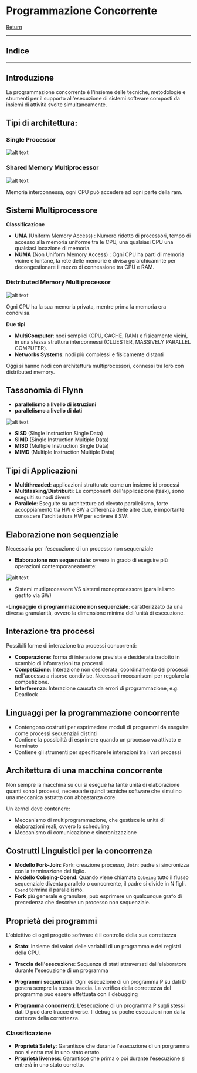 # Programmazione Concorrente

[Return](./SistemiOperativi.md)

---

## Indice


---

## Introduzione

La programmazione concorrente è l'insieme delle tecniche, metodologie e strumenti per il supporto all'esecuzione di sistemi software composti da insiemi di attività svolte simultaneamente.

## Tipi di architettura:

### Single Processor

![alt text](image.png)

### Shared Memory Multiprocessor

![alt text](image-1.png)

Memoria interconnessa, ogni CPU può accedere ad ogni parte della ram.

## Sistemi Multiprocessore

**Classificazione**

- **UMA** (Uniform Memory Access) : Numero ridotto di processori, tempo di accesso alla memoria uniforme tra le CPU, una qualsiasi CPU una qualsiasi locazione di memoria.
- **NUMA** (Non Uniform Memory Access) : Ogni CPU ha parti di memoria vicine e lontane, la rete delle memorie è divisa gerarchicamnte per decongestionare il mezzo di connessione tra CPU e RAM.

### Distributed Memory Multiprocessor

![alt text](image-2.png)

Ogni CPU ha la sua memoria privata, mentre prima la memoria era condivisa.

**Due tipi**
- **MultiComputer**: nodi semplici (CPU, CACHE, RAM) e fisicamente vicini, in una stessa struttura interconnessi (CLUESTER, MASSIVELY PARALLEL COMPUTER).
- **Networks Systems**: nodi più complessi e fisicamente distanti

Oggi si hanno nodi con architettura multiprocessori, connessi tra loro con distributed memory.

## Tassonomia di Flynn

- **parallelismo a livello di istruzioni**
- **parallelismo a livello di dati**

![alt text](image-3.png)

- **SISD** (Single Instruction Single Data)
- **SIMD** (Single Instruction Multiple Data)
- **MISD** (Multiple Instruction Single Data)
- **MIMD** (Multiple Instruction Multiple Data)

## Tipi di Applicazioni

- **Multithreaded**: applicazioni strutturate come un insieme id processi
- **Multitasking/Distribuiti**: Le componenti dell'applicazione (task), sono eseguiti su nodi diversi
- **Parallele**: Eseguite su architetture ad elevato parallelismo, forte accoppiamento tra HW e SW a differenza delle altre due, è importante conoscere l'architettura HW per scrivere il SW. 

## Elaborazione non sequenziale

Necessaria per l'esecuzione di un processo non sequenziale

- **Elaborazione non sequenziale**: ovvero in grado di eseguire più operazioni contemporaneamente:

![alt text](image-4.png)

- Sistemi mutliprocessore VS sistemi monoprocessore (parallelismo gestito via SW)

-**Linguaggio di programmazione non sequenziale**: caratterizzato da una diversa granularità, ovvero la dimensione minima dell'unità di esecuzione.

## Interazione tra processi

Possibili forme di interazione tra processi concorrenti:

- **Cooperazione**: forma di interazione prevista e desiderata tradotto in scambio di infomrazioni tra processi
- **Competizione**: Interazione non desiderata, coordinamento dei processi nell'accesso a risorse condivise. Necessari meccaniscmi per regolare la competizione.
- **Interferenza**: Interazione causata da errori di programmazione, e.g. Deadlock

## Linguaggi per la programmazione concorrente

- Contengono costrutti per esprimedere moduli di programmi da eseguire come processi sequenziali distinti
- Contiene la possibiltà di esprimere quando un processo va attivato e terminato
- Contiene gli strumenti per specificare le interazioni tra i vari processi

## Architettura di una macchina concorrente

Non sempre la macchina su cui si esegue ha tante unità di elaborazione quanti sono i processi, necessarie quindi tecniche software che simulino una meccanica astratta con abbastanza core.

Un kernel deve contenere:
- Meccanismo di multiprogrammazione, che gestisce le unità di elaborazioni reali, ovvero lo scheduling
- Meccanismo di comunicazione e sincronizzazione
  
## Costrutti Linguistici per la concorrenza

- **Modello Fork-Join**: ```Fork```: creazione processo, ```Join```: padre si sincronizza con la terminazione del figlio.
- **Modello Cobeing-Coend**: Quando viene chiamata ```Cobeing``` tutto il flusso sequenziale diventa parallelo o concorrente, il padre si divide in N figli. ```Coend``` termina il parallelismo.
- **Fork** più generale e granulare, può esprimere un qualcunque grafo di precedenza che descrive un processo non sequenziale.

## Proprietà dei programmi

L'obiettivo di ogni progetto software è il controllo della sua correttezza

- **Stato**: Insieme dei valori delle variabili di un programma e dei registri della CPU.
- **Traccia dell'esecuzione**: Sequenza di stati attraversati dall'elaboratore durante l'esecuzione di un programma
  
- **Programmi sequenziali**: Ogni esecuzione di un programma P su dati D genera sempre la stessa traccia. La verifica della correttezza del programma può essere effettuata con il debugging
- **Programma concorrenti**: L'esecuzione di un programma P sugli stessi dati D può dare tracce diverse. Il debug su poche esecuzioni non da la certezza della correttezza.

### Classificazione

- **Proprietà Safety**: Garantisce che durante l'esecuzione di un porgramma non si entra mai in uno stato errato.
- **Proprietà liveness**: Garantisce che prima o poi durante l'esecuzione si entrerà in uno stato corretto.

